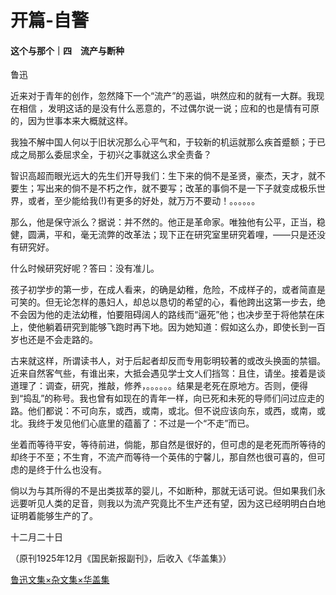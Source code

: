 
# 开篇-自警

#### 这个与那个｜四　流产与断种
鲁迅

近来对于青年的创作，忽然降下一个“流产”的恶谥，哄然应和的就有一大群。我现在相信
，发明这话的是没有什么恶意的，不过偶尔说一说；应和的也是情有可原的，因为世事本来大概就这样。

我独不解中国人何以于旧状况那么心平气和，于较新的机运就那么疾首蹙额；于已成之局那么委屈求全，于初兴之事就这么求全责备？

智识高超而眼光远大的先生们开导我们：生下来的倘不是圣贤，豪杰，天才，就不要生；写出来的倘不是不朽之作，就不要写；改革的事倘不是一下子就变成极乐世界，或者，至少能给我(!)有更多的好处，就万万不要动！。。。。。。

那么，他是保守派么？据说：并不然的。他正是革命家。唯独他有公平，正当，稳健，圆满，平和，毫无流弊的改革法；现下正在研究室里研究着哩，——只是还没有研究好。

什么时候研究好呢？答曰：没有准儿。

孩子初学步的第一步，在成人看来，的确是幼稚，危险，不成样子的，或者简直是可笑的。但无论怎样的愚妇人，却总以恳切的希望的心，看他跨出这第一步去，绝不会因为他的走法幼稚，怕要阻碍阔人的路线而“逼死”他；也决步至于将他禁在床上，使他躺着研究到能够飞跑时再下地。因为她知道：假如这么办，即使长到一百岁也还是不会走路的。

古来就这样，所谓读书人，对于后起者却反而专用彰明较著的或改头换面的禁锢。近来自然客气些，有谁出来，大抵会遇见学士文人们挡驾：且住，请坐。接着是谈道理了：调查，研究，推敲，修养，。。。。。。结果是老死在原地方。否则，便得到“捣乱”的称号。我也曾有如现在的青年一样，向已死和未死的导师们问过应走的路。他们都说：不可向东，或西，或南，或北。但不说应该向东，或西，或南，或北。我终于发见他们心底里的蕴蓄了：不过是一个“不走”而已。

坐着而等待平安，等待前进，倘能，那自然是很好的，但可虑的是老死而所等待的却终于不至；不生育，不流产而等待一个英伟的宁馨儿，那自然也很可喜的，但可虑的是终于什么也没有。

倘以为与其所得的不是出类拔萃的婴儿，不如断种，那就无话可说。但如果我们永远要听见人类的足音，则我以为流产究竟比不生产还有望，因为这已经明明白白地证明着能够生产的了。

十二月二十日

（原刊1925年12月《国民新报副刊》，后收入《华盖集》）

[鲁迅文集×杂文集×华盖集](http://www.ziyexing.com/luxun/luxun_zw_hgj_27.htm)
